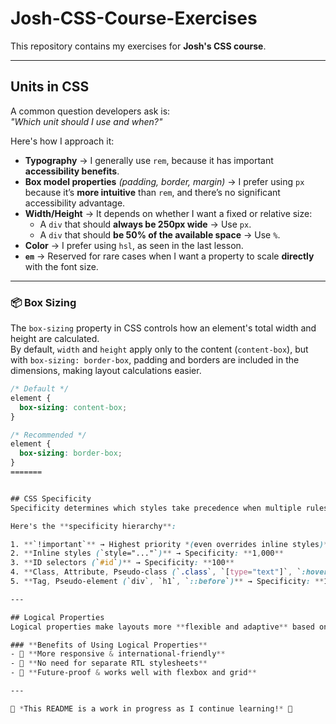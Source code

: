 # Josh-CSS-Course-Exercises  
This repository contains my exercises for **Josh's CSS course**.

---

## Units in CSS  
A common question developers ask is:  
*"Which unit should I use and when?"*  

Here's how I approach it:  

- **Typography** → I generally use `rem`, because it has important **accessibility benefits**.  
- **Box model properties** *(padding, border, margin)* → I prefer using `px` because it’s **more intuitive** than `rem`, and there’s no significant accessibility advantage.  
- **Width/Height** → It depends on whether I want a fixed or relative size:  
  - A `div` that should **always be 250px wide** → Use `px`.  
  - A `div` that should **be 50% of the available space** → Use `%`.  
- **Color** → I prefer using `hsl`, as seen in the last lesson.  
- **`em`** → Reserved for rare cases when I want a property to scale **directly** with the font size.  

---

### 📦 Box Sizing  
The `box-sizing` property in CSS controls how an element's total width and height are calculated.  
By default, `width` and `height` apply only to the content (`content-box`), but with `box-sizing: border-box`, padding and borders are included in the dimensions, making layout calculations easier.  

```css
/* Default */
element {
  box-sizing: content-box;
}

/* Recommended */
element {
  box-sizing: border-box;
}
=======


## CSS Specificity  
Specificity determines which styles take precedence when multiple rules apply to the same element.  

Here's the **specificity hierarchy**:  

1. **`!important`** → Highest priority *(even overrides inline styles)*  
2. **Inline styles (`style="..."`)** → Specificity: **1,000**  
3. **ID selectors (`#id`)** → Specificity: **100**  
4. **Class, Attribute, Pseudo-class (`.class`, `[type="text"]`, `:hover`)** → Specificity: **10**  
5. **Tag, Pseudo-element (`div`, `h1`, `::before`)** → Specificity: **1**  

---

## Logical Properties  
Logical properties make layouts more **flexible and adaptive** based on text direction and writing mode.  

### **Benefits of Using Logical Properties**  
- 🔹 **More responsive & international-friendly**  
- 🔹 **No need for separate RTL stylesheets**  
- 🔹 **Future-proof & works well with flexbox and grid**  

---

🎯 *This README is a work in progress as I continue learning!* 🚀  
